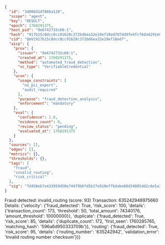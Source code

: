 ```json
{
  "id": "3d00dd1d7886a128",
  "scope": "agent",
  "key": "RESULT",
  "epoch": 1760291375,
  "host_pid": "9e6742732c60:1",
  "hash": "917b15c8dcc0cc91628c372bd6ea32e19ef10ed707dd9fe4fcf6da4291e8fe59",
  "cid": "QmV1917b15c8dcc0cc91628c372bd6ea32e19ef10ed7",
  "aicp": {
    "prov": {
      "issuer": "9e6742732c60:1",
      "created_at": 1760291375,
      "method": "automated_fraud_detection",
      "vc_type": "VerifiableCredential"
    },
    "ucon": {
      "usage_constraints": [
        "no_pii_export",
        "audit_required"
      ],
      "purpose": "fraud_detection_analysis",
      "enforcement": "mandatory"
    },
    "eval": {
      "confidence": 1.0,
      "evidence_count": 0,
      "review_status": "pending",
      "evaluated_at": 1760291375
    }
  },
  "sources": [],
  "edges": [],
  "metrics": {},
  "thresholds": {},
  "tags": [
    "fraud",
    "invalid_routing",
    "risk_critical"
  ],
  "sig": "7d458eb7e433959d50e74479b6fd5b27e910eff6dabe68d34085dd2c6e5a2a54"
}
```

Fraud detected: invalid_routing (score: 93)
Transaction: 635242948975660
Details: {'velocity': {'fraud_detected': True, 'risk_score': 100, 'details': {'transaction_count': 173, 'threshold': 50, 'total_amount': 74340176, 'amount_threshold': 10000000}}, 'duplicate': {'fraud_detected': True, 'risk_score': 85, 'details': {'duplicate_count': 172, 'first_seen': 1760285765, 'matching_hash': '596a6d950333709b'}}, 'routing': {'fraud_detected': True, 'risk_score': 95, 'details': {'routing_number': '635242942', 'validation_error': 'Invalid routing number checksum'}}}
